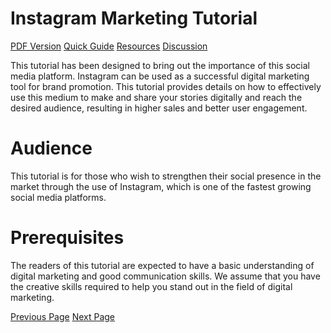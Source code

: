 # Instagram Marketing Tutorial
[PDF Version](../instagram_marketing/instagram_marketing_pdf_version.md)
[Quick Guide](../instagram_marketing/instagram_marketing_quick_guide.md)
[Resources](../instagram_marketing/instagram_marketing_useful_resources.md)
[Discussion](../instagram_marketing/instagram_marketing_discussion.md)

This tutorial has been designed to bring out the importance of this social media platform. Instagram can be used as a successful digital marketing tool for brand promotion. This tutorial provides details on how to effectively use this medium to make and share your stories digitally and reach the desired audience, resulting in higher sales and better user engagement.

# Audience
This tutorial is for those who wish to strengthen their social presence in the market through the use of Instagram, which is one of the fastest growing social media platforms.

# Prerequisites
The readers of this tutorial are expected to have a basic understanding of digital marketing and good communication skills. We assume that you have the creative skills required to help you stand out in the field of digital marketing.


[Previous Page](../instagram_marketing/index.md) [Next Page](../instagram_marketing/instagram_marketing_overview.md) 
